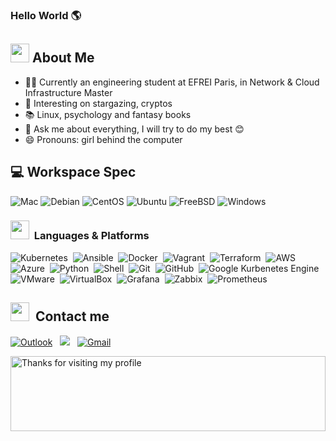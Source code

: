 ### Hello World 🌎

<!--
**Josia-Douniama/Josia-Douniama** is a ✨ _special_ ✨ repository because its `README.md` (this file) appears on your GitHub profile.

### geant image : ![image](https://user-images.githubusercontent.com/60714463/156890317-3c0791ad-378a-448f-b86b-0ecf673a728c.png)

-->



## <img src="https://media.giphy.com/media/fTsZNbPQxJWtor2LXE/giphy.gif"  width="30">&nbsp;About Me

- 👩‍💻 Currently an engineering student at EFREI Paris, in Network & Cloud Infrastructure Master 
- 🔭 Interesting on stargazing, cryptos 
- 📚 Linux, psychology and fantasy books  
- 💬 Ask me about everything, I will try to do my best 😊
- 😄 Pronouns: girl behind the computer

## 💻 Workspace Spec

![Mac](https://img.shields.io/badge/MacOS-Zsh-blue?style=for-the-badge=appveyor&logo=apple&logoColor=pink)
![Debian](https://img.shields.io/badge/Linux-Debian-lightgrey?style=for-the-badge=appveyor&logo=linux&logoColor=87CF3E)
![CentOS](https://img.shields.io/badge/CentOS-lightgrey?style=for-the-badge=appveyor&logo=debian&logoColor=red)
![Ubuntu](https://img.shields.io/badge/Ubuntu-E95420?style=for-the-badge=appveyor&logo=ubuntu&logoColor=white)
![FreeBSD](https://img.shields.io/badge/FreeBSD-blue?style=for-the-badge=appveyor&logo=freebsd&logoColor=white)
![Windows](https://img.shields.io/badge/Windows-10-0078D6?style=for-the-badge=appveyor&logo=windows&logoColor=white)


###  <img src="https://media.giphy.com/media/WUlplcMpOCEmTGBtBW/giphy.gif" width="30"> &nbsp;Languages & Platforms

![Kubernetes](https://img.shields.io/badge/Kubernetes-blue?style=for-the-badge=appveyor&logo=kubernetes&logoColor=white)&nbsp;
![Ansible](https://img.shields.io/badge/Ansible-black?style=for-the-badge=appveyor&logo=ansible&logoColor=white)&nbsp;
![Docker](https://img.shields.io/badge/Docker-20232A?style=for-the-badge=appveyor&logo=docker&logoColor=61DAFB)&nbsp;
![Vagrant](https://img.shields.io/badge/Vagrant-35495E?style=for-the-badge=appveyor&logo=vagrant&logoColor=61DAFB)&nbsp;
![Terraform](https://img.shields.io/badge/Terraform-black?style=for-the-badge=appveyor&logo=terraform&logoColor=563D7C)&nbsp;
![AWS](https://img.shields.io/badge/AWS-ED8B00?style=for-the-badge=appveyor&logo=amazon-aws&logoColor=white)&nbsp;
![Azure](https://img.shields.io/badge/Azure-0081CB?style=for-the-badge=appveyor&logo=microsoft-azure&logoColor=white)&nbsp;
![Python](https://img.shields.io/badge/Python-blue?style=for-the-badge=appveyor&logo=python&logoColor=yellow)&nbsp;
![Shell](https://img.shields.io/badge/Shell-green?style=for-the-badge=appveyor&logo=shell&logoColor=white)&nbsp;
![Git](https://img.shields.io/badge/git-%23F05033.svg?style=for-the-badge=appveyor&logo=git&logoColor=white)&nbsp;
![GitHub](https://img.shields.io/badge/GitHub-100000?style=for-the-badge=appveyor&logo=github&logoColor=white)&nbsp;
![Google Kurbenetes Engine](https://img.shields.io/badge/Google_Kurbenetes_Engine-4285F4?style=for-the-badge=appveyor&logo=google-cloud&logoColor=white)&nbsp;
![VMware](https://img.shields.io/badge/VMware-lightgrey?style=for-the-badge=appveyor&logo=vmware&logoColor=white)&nbsp;
![VirtualBox](https://img.shields.io/badge/VirtualBox-blue?style=for-the-badge=appveyor&logo=VirtualBox&logoColor=white)&nbsp;
![Grafana](https://img.shields.io/badge/Grafana-orange?style=for-the-badge=appveyor&logo=Grafana&logoColor=white)&nbsp;
![Zabbix](https://img.shields.io/badge/Zabbix-red?style=for-the-badge=appveyor&logo=zabbix&logoColor=white)&nbsp;
![Prometheus](https://img.shields.io/badge/Prometheus-orange?style=for-the-badge=appveyor&logo=prometheus&logoColor=white)&nbsp;

    	

## <img src="https://media.giphy.com/media/c5vDr1rkcbcrBwG9SX/giphy.gif" width="30">&nbsp; Contact me

<a href="mailto:josia.douniama.okana@efrei.net"><img alt="Outlook" src="https://img.shields.io/badge/Outlook-blue?style=for-the-badge=appveyor&logo=microsoft-outlook&logoColor=white" /></a> &nbsp;
<a href="https://www.linkedin.com/in/josia-douniama/"><img src="https://img.shields.io/badge/-Josia%20Douniama-blue?style=appveyor&logo=Linkedin&logoColor=white&link=https://www.linkedin.com/in/adrian-garett-sian-766775159/"/></a> &nbsp;
<a href="mailto:josiadounie@gmail.com"><img alt="Gmail" src="https://img.shields.io/badge/Gmail-D14836?style=for-the-badge=appveyor&logo=gmail&logoColor=white" /></a> &nbsp;

<img height="120" alt="Thanks for visiting my profile" width="100%" src="https://github.com/dibyendu415/dibyendu415/blob/master/marquee.svg" />
